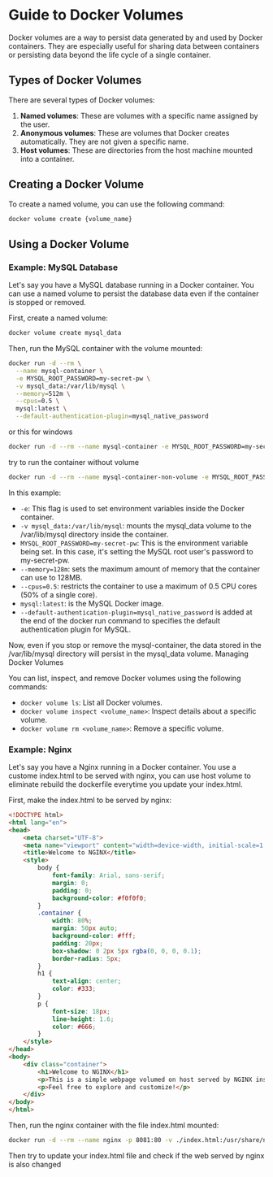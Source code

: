 # Guide to Docker Volumes

Docker volumes are a way to persist data generated by and used by Docker containers. They are especially useful for sharing data between containers or persisting data beyond the life cycle of a single container.

## Types of Docker Volumes

There are several types of Docker volumes:

1. **Named volumes**: These are volumes with a specific name assigned by the user.
2. **Anonymous volumes**: These are volumes that Docker creates automatically. They are not given a specific name.
3. **Host volumes**: These are directories from the host machine mounted into a container.

## Creating a Docker Volume

To create a named volume, you can use the following command:

```bash
docker volume create {volume_name}
```

## Using a Docker Volume

### Example: MySQL Database

Let's say you have a MySQL database running in a Docker container. You can use a named volume to persist the database data even if the container is stopped or removed.

First, create a named volume:

```bash
docker volume create mysql_data
```

Then, run the MySQL container with the volume mounted:

```bash
docker run -d --rm \
  --name mysql-container \
  -e MYSQL_ROOT_PASSWORD=my-secret-pw \
  -v mysql_data:/var/lib/mysql \
  --memory=512m \
  --cpus=0.5 \
  mysql:latest \
  --default-authentication-plugin=mysql_native_password

```

or this for windows

```bash
docker run -d --rm --name mysql-container -e MYSQL_ROOT_PASSWORD=my-secret-pw -v mysql_data:/var/lib/mysql --memory=512m --cpus=0.5 mysql:latest --default-authentication-plugin=mysql_native_password

```

try to run the container without volume

```bash
docker run -d --rm --name mysql-container-non-volume -e MYSQL_ROOT_PASSWORD=my-secret-pw --memory=512m --cpus=0.5 mysql:latest --default-authentication-plugin=mysql_native_password

```

In this example:

- `-e`: This flag is used to set environment variables inside the Docker container.
- `-v mysql_data:/var/lib/mysql`: mounts the mysql_data volume to the /var/lib/mysql directory inside the container.
- `MYSQL_ROOT_PASSWORD=my-secret-pw`: This is the environment variable being set. In this case, it's setting the MySQL root user's password to my-secret-pw.
- `--memory=128m`: sets the maximum amount of memory that the container can use to 128MB.
- `--cpus=0.5`: restricts the container to use a maximum of 0.5 CPU cores (50% of a single core).
- `mysql:latest`: is the MySQL Docker image.
- `--default-authentication-plugin=mysql_native_password` is added at the end of the docker run command to specifies the default authentication plugin for MySQL.

Now, even if you stop or remove the mysql-container, the data stored in the /var/lib/mysql directory will persist in the mysql_data volume.
Managing Docker Volumes

You can list, inspect, and remove Docker volumes using the following commands:

- `docker volume ls`: List all Docker volumes.
- `docker volume inspect <volume_name>`: Inspect details about a specific volume.
- `docker volume rm <volume_name>`: Remove a specific volume.

### Example: Nginx

Let's say you have a Nginx running in a Docker container. You use a custome index.html to be served with nginx, you can use host volume to eliminate rebuild the dockerfile everytime you update your index.html.

First, make the index.html to be served by nginx:

```html
<!DOCTYPE html>
<html lang="en">
<head>
    <meta charset="UTF-8">
    <meta name="viewport" content="width=device-width, initial-scale=1.0">
    <title>Welcome to NGINX</title>
    <style>
        body {
            font-family: Arial, sans-serif;
            margin: 0;
            padding: 0;
            background-color: #f0f0f0;
        }
        .container {
            width: 80%;
            margin: 50px auto;
            background-color: #fff;
            padding: 20px;
            box-shadow: 0 2px 5px rgba(0, 0, 0, 0.1);
            border-radius: 5px;
        }
        h1 {
            text-align: center;
            color: #333;
        }
        p {
            font-size: 18px;
            line-height: 1.6;
            color: #666;
        }
    </style>
</head>
<body>
    <div class="container">
        <h1>Welcome to NGINX</h1>
        <p>This is a simple webpage volumed on host served by NGINX inside a Docker container.</p>
        <p>Feel free to explore and customize!</p>
    </div>
</body>
</html>


```

Then, run the nginx container with the file index.html mounted:

```bash
docker run -d --rm --name nginx -p 8081:80 -v ./index.html:/usr/share/nginx/html/index.html nginx:alpine 

```

Then try to update your index.html file and check if the web served by nginx is also changed
